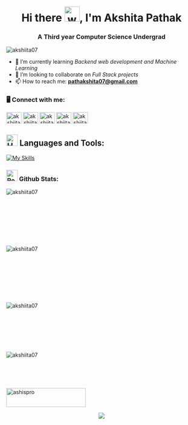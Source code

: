 <h1 align="center">Hi there <img src="https://user-images.githubusercontent.com/72663882/171687151-bb31c996-c9d2-49c8-b593-734946893b23.gif" alt="waving hand gif" aria-hidden="true" width="40" />, I'm Akshita Pathak</h1>

<h3 align="center">A Third year Computer Science Undergrad</h3>

<p align="left"> <img src="https://komarev.com/ghpvc/?username=akshiita07&label=Profile%20views&color=blueviolet&style=plastic" alt="akshiita07" /> </p>
<!-- &base=1000 can add when reqd &abbreviated=true-->


- 🌱 I’m currently learning *Backend web development and Machine Learning*
- 👯 I’m looking to collaborate on *Full Stack projects*
- 📫 How to reach me: **pathakshita07@gmail.com**

<h3 align="left">🖥 Connect with me:</h3>
<p align="left">
<a href="mailto:pathakshita07@gmail.com"  target="_blank"><img align="center" src="https://skillicons.dev/icons?i=gmail" alt="akshiita07" height="30" width="40" /></a>
<a href="https://www.linkedin.com/in/akshitapathak/" target="_blank"><img align="center" src="https://skillicons.dev/icons?i=linkedin" alt="akshiita07" height="30" width="40" /></a>
<a href="https://leetcode.com/u/akshitapathak/"  target="_blank"><img align="center" src="https://raw.githubusercontent.com/rahuldkjain/github-profile-readme-generator/master/src/images/icons/Social/leet-code.svg" alt="akshiita07" height="30" width="40" /></a>
<a href="https://www.geeksforgeeks.org/user/akshitapathak/?utm_source=geeksforgeeks&utm_medium=my_profile&utm_campaign=auth_user"  target="_blank"><img align="center" src="https://raw.githubusercontent.com/rahuldkjain/github-profile-readme-generator/master/src/images/icons/Social/geeks-for-geeks.svg" alt="akshiita07" height="30" width="40" /></a>
<a href="https://www.instagram.com/_akshitapathak/"  target="_blank"><img align="center"  src="https://skillicons.dev/icons?i=instagram" alt="akshiita07" height="30" width="40" /></a>

</p>

## <img src="https://raw.githubusercontent.com/Tarikul-Islam-Anik/Animated-Fluent-Emojis/master/Emojis/Objects/Hammer%20and%20Wrench.png" alt="Hammer and Wrench" width="30" height="30" /> **Languages and Tools:**  
[![My Skills](https://skillicons.dev/icons?i=c,cpp,python,sklearn,mysql,postgres,html,css,bootstrap,js,jquery,react,expressjs,nodejs,postman,npm,mongodb,pug,git,github,netlify,vscode,matlab,ps,autocad,aws,linux,arduino,stackoverflow&perline=13)](#)

<h3 align="left"><img src="https://raw.githubusercontent.com/Tarikul-Islam-Anik/Animated-Fluent-Emojis/master/Emojis/Travel%20and%20places/Rocket.png" alt="Rocket" width="30" height="30" /> Github Stats:</h3>


<p><img align="left" src="https://github-readme-stats.vercel.app/api/top-langs?username=akshiita07&show_icons=true&theme=highcontrast&title_color=ffffff&text_color=ffffff&cache_seconds=100&locale=en&layout=compact" alt="akshiita07" /></p>
<br>
<br><br>
<br><br>
<br><br>
<br>

<p><img align="left" src="https://github-readme-streak-stats.herokuapp.com/?user=akshiita07&theme=highcontrast" alt="akshiita07" /></p>


<br>
<br><br>
<br><br>
<br><br>
<br>
<p>&nbsp;<img align="left" src="https://github-readme-stats.vercel.app/api?username=akshiita07&show_icons=true&theme=highcontrast&title_color=ffffff&text_color=ffffff&cache_seconds=100&locale=en" alt="akshiita07" /></p>
<br>
<br><br>
<br><br>
     
<!-- graph -->
<p>&nbsp;<img align="left" src="https://github-readme-activity-graph.vercel.app/graph?username=akshiita07&theme=react-dark"  alt="akshiita07" /></p>


<br><br>
<br>

<p><a href="https://buymeacoffee.com/akshiita07"> <img align="left" src="https://cdn.buymeacoffee.com/buttons/v2/default-yellow.png" height="50" width="210" alt="ashispro" /></a></p><br><br>

<br>

<p align="center">
     <img src="https://capsule-render.vercel.app/api?type=waving&color=gradient&height=100&width=100vw&section=footer"/>
</p>

